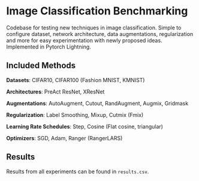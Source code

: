 # Image Classification Benchmarking
Codebase for testing new techniques in image classification. Simple to configure dataset, network
architecture, data augmentations, regularization and more for easy experimentation with newly
proposed ideas. Implemented in Pytorch Lightning.

## Included Methods
__Datasets__: CIFAR10, CIFAR100 (Fashion MNIST, KMNIST)

__Architectures__: PreAct ResNet, XResNet

__Augmentations__: AutoAugment, Cutout, RandAugment, Augmix, Gridmask

__Regularization__: Label Smoothing, Mixup, Cutmix (Fmix)

__Learning Rate Schedules__: Step, Cosine (Flat cosine, triangular)

__Optimizers__: SGD, Adam, Ranger (RangerLARS)

## Results
Results from all experiments can be found in ```results.csv```. 


